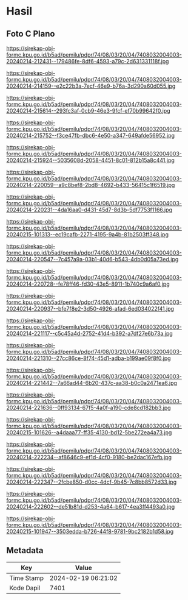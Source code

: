 # Hasil

## Foto C Plano

https://sirekap-obj-formc.kpu.go.id/b5ad/pemilu/pdpr/74/08/03/20/04/7408032004003-20240214-212431--179486fe-8df6-4593-a79c-2d631331118f.jpg

https://sirekap-obj-formc.kpu.go.id/b5ad/pemilu/pdpr/74/08/03/20/04/7408032004003-20240214-214159--e2c22b3a-7ecf-46e9-b76a-3d290a60d055.jpg

https://sirekap-obj-formc.kpu.go.id/b5ad/pemilu/pdpr/74/08/03/20/04/7408032004003-20240214-215614--293fc3af-0cb9-46e3-9fcf-ef70b99642f0.jpg

https://sirekap-obj-formc.kpu.go.id/b5ad/pemilu/pdpr/74/08/03/20/04/7408032004003-20240214-215752--f3ce47fb-dbc6-4e50-a347-649afde56952.jpg

https://sirekap-obj-formc.kpu.go.id/b5ad/pemilu/pdpr/74/08/03/20/04/7408032004003-20240214-215924--5035608d-2058-4451-8c01-812b15a8c441.jpg

https://sirekap-obj-formc.kpu.go.id/b5ad/pemilu/pdpr/74/08/03/20/04/7408032004003-20240214-220059--a9c8bef8-2bd8-4692-b433-56415c1f6519.jpg

https://sirekap-obj-formc.kpu.go.id/b5ad/pemilu/pdpr/74/08/03/20/04/7408032004003-20240214-220231--4da16aa0-d431-45d7-8d3b-5df7753f1166.jpg

https://sirekap-obj-formc.kpu.go.id/b5ad/pemilu/pdpr/74/08/03/20/04/7408032004003-20240215-101313--ec19cafb-2271-4195-9a4b-81b2503ff348.jpg

https://sirekap-obj-formc.kpu.go.id/b5ad/pemilu/pdpr/74/08/03/20/04/7408032004003-20240214-220547--7c457a9a-03b1-40d6-b543-4db0d05a73ed.jpg

https://sirekap-obj-formc.kpu.go.id/b5ad/pemilu/pdpr/74/08/03/20/04/7408032004003-20240214-220728--fe78ff46-fd30-43e5-8911-1b740c9a6af0.jpg

https://sirekap-obj-formc.kpu.go.id/b5ad/pemilu/pdpr/74/08/03/20/04/7408032004003-20240214-220937--bfe7f8e2-3d50-4926-afad-6ed034022f41.jpg

https://sirekap-obj-formc.kpu.go.id/b5ad/pemilu/pdpr/74/08/03/20/04/7408032004003-20240214-221117--c5c45a4d-2752-41d4-b392-a7df27e6b73a.jpg

https://sirekap-obj-formc.kpu.go.id/b5ad/pemilu/pdpr/74/08/03/20/04/7408032004003-20240214-221310--27cc86ce-8f74-45d1-adba-b199ae09f8f0.jpg

https://sirekap-obj-formc.kpu.go.id/b5ad/pemilu/pdpr/74/08/03/20/04/7408032004003-20240214-221442--7a66ad44-6b20-437c-aa38-b0c0a2471ea6.jpg

https://sirekap-obj-formc.kpu.go.id/b5ad/pemilu/pdpr/74/08/03/20/04/7408032004003-20240214-221636--0ff93134-67f5-4a0f-a190-cde8cd182bb3.jpg

https://sirekap-obj-formc.kpu.go.id/b5ad/pemilu/pdpr/74/08/03/20/04/7408032004003-20240215-101626--a4daaa77-ff35-4130-bd12-5be272ea4a73.jpg

https://sirekap-obj-formc.kpu.go.id/b5ad/pemilu/pdpr/74/08/03/20/04/7408032004003-20240214-222234--af8646c9-ef1d-4cf0-9180-be2dac167efb.jpg

https://sirekap-obj-formc.kpu.go.id/b5ad/pemilu/pdpr/74/08/03/20/04/7408032004003-20240214-222347--2fcbe850-d0cc-4dcf-9b45-7c8bb8572d33.jpg

https://sirekap-obj-formc.kpu.go.id/b5ad/pemilu/pdpr/74/08/03/20/04/7408032004003-20240214-222602--de51b81d-d253-4a64-b617-4ea3ff4493a0.jpg

https://sirekap-obj-formc.kpu.go.id/b5ad/pemilu/pdpr/74/08/03/20/04/7408032004003-20240215-101947--3503edda-b726-44f8-9781-9bc2182b1d58.jpg


## Metadata

| Key        | Value               |
| ---------- | ------------------- |
| Time Stamp | 2024-02-19 06:21:02 |
| Kode Dapil | 7401                |



